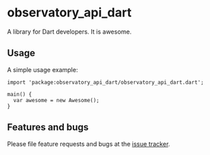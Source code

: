 # observatory_api_dart

A library for Dart developers. It is awesome.

## Usage

A simple usage example:

    import 'package:observatory_api_dart/observatory_api_dart.dart';

    main() {
      var awesome = new Awesome();
    }

## Features and bugs

Please file feature requests and bugs at the [issue tracker][tracker].

[tracker]: http://example.com/issues/replaceme
